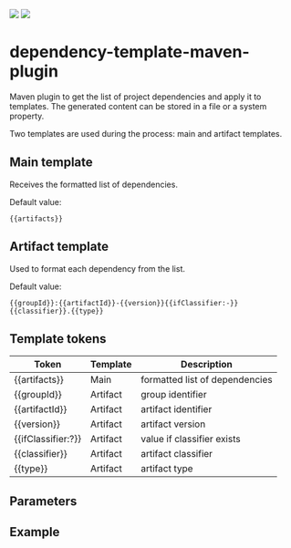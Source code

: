 [![](https://img.shields.io/maven-central/v/br.puc-rio.tecgraf/dependency-template-maven-plugin)](https://search.maven.org/artifact/br.puc-rio.tecgraf/dependency-template-maven-plugin)
[![](https://img.shields.io/badge/TECGRAF-PUC--RIO-lightgrey)](https://www.tecgraf.puc-rio.br/)

# dependency-template-maven-plugin

Maven plugin to get the list of project dependencies and apply it to templates.
The generated content can be stored in a file or a system property.

Two templates are used during the process: main and artifact templates.

## Main template

Receives the formatted list of dependencies.

Default value:
```
{{artifacts}}
```

## Artifact template

Used to format each dependency from the list.

Default value:
```
{{groupId}}:{{artifactId}}-{{version}}{{ifClassifier:-}}{{classifier}}.{{type}}
```

## Template tokens

| Token | Template | Description |
| --- | ----------- | --- |
| {{artifacts}} | Main | formatted list of dependencies |
| {{groupId}} | Artifact | group identifier |
| {{artifactId}} | Artifact | artifact identifier |
| {{version}} | Artifact | artifact version |
| {{ifClassifier:?}} | Artifact | value if classifier exists |
| {{classifier}} | Artifact | artifact classifier |
| {{type}} | Artifact | artifact type |

## Parameters

## Example




